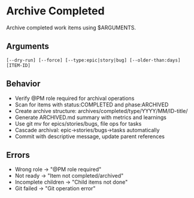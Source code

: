# Archive Completed

Archive completed work items using $ARGUMENTS.

## Arguments
`[--dry-run] [--force] [--type:epic|story|bug] [--older-than:days] [ITEM-ID]`

## Behavior
- Verify @PM role required for archival operations
- Scan for items with status:COMPLETED and phase:ARCHIVED
- Create archive structure: archives/completed/type/YYYY/MM/ID-title/
- Generate ARCHIVED.md summary with metrics and learnings
- Use git mv for epics/stories/bugs, file ops for tasks
- Cascade archival: epic→stories/bugs→tasks automatically
- Commit with descriptive message, update parent references

## Errors
- Wrong role → "@PM role required"
- Not ready → "Item not completed/archived"
- Incomplete children → "Child items not done"
- Git failed → "Git operation error"